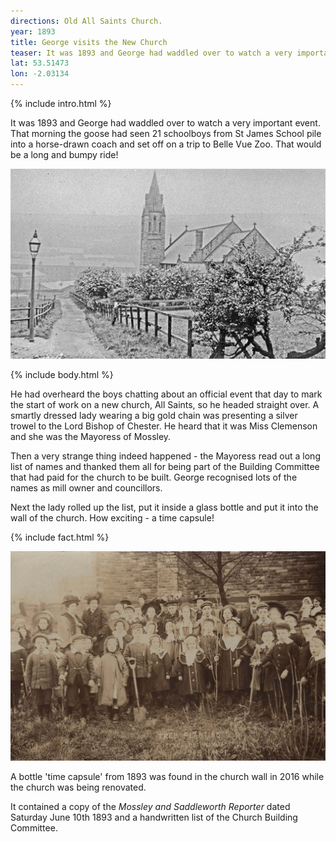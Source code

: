 ```yaml
---
directions: Old All Saints Church.
year: 1893
title: George visits the New Church
teaser: It was 1893 and George had waddled over to watch a very important event. That morning the goose had seen 21 schoolboys from St James School pile into a horse drawn coach and set off on a trip to Belle Vue Zoo. That would be a long and bumpy ride!
lat: 53.51473
lon: -2.03134
---
```


{% include intro.html %}

It was 1893 and George had waddled over to watch a very important event. That morning the goose had seen 21 schoolboys from St James School pile into a horse-drawn coach and set off on a trip to Belle Vue Zoo. That would be a long and bumpy ride!

![New Church](/images/stops/goose/Trail_Goose_4.png)

{% include body.html %}

He had overheard the boys chatting about an official event that day to mark the start of work on a new church, All Saints, so he headed straight over. A smartly dressed lady wearing a big gold chain was presenting a silver trowel to the Lord Bishop of Chester. He heard that it was Miss Clemenson and she was the Mayoress of Mossley. 

Then a very strange thing indeed happened - the Mayoress read out a long list of names and thanked them all for being part of the Building Committee that had paid for the church to be built. George recognised lots of the names as mill owner and councillors.

Next the lady rolled up the list, put it inside a glass bottle and put it into the wall of the church. How exciting - a time capsule! 

{% include fact.html %}

![All Saint's Pupils planting trees in 1908](/images/stops/goose/Trail_Goose_4b.png)

A bottle 'time capsule' from 1893 was found in the church wall in 2016 while the church was being renovated.

It contained a copy of the _Mossley and Saddleworth Reporter_ dated Saturday June 10th 1893 and a handwritten list of the Church Building Committee.